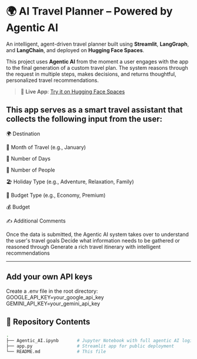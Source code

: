 # 🌍 AI Travel Planner – Powered by Agentic AI

An intelligent, agent-driven travel planner built using **Streamlit**, **LangGraph**, and **LangChain**, and deployed on **Hugging Face Spaces**.

This project uses **Agentic AI** from the moment a user engages with the app to the final generation of a custom travel plan. The system reasons through the request in multiple steps, makes decisions, and returns thoughtful, personalized travel recommendations.

> 🚀 **Live App**: [Try it on Hugging Face Spaces](https://huggingface.co/spaces/olayimika01/AI-Travel-Planner)

## This app serves as a smart travel assistant that collects the following input from the user:

🌍 Destination

📅 Month of Travel (e.g., January)

📆 Number of Days

👥 Number of People

🏖️ Holiday Type (e.g., Adventure, Relaxation, Family)

💸 Budget Type (e.g., Economy, Premium)

💰 Budget

✍️ Additional Comments

Once the data is submitted, the Agentic AI system takes over to understand the user's travel goals
Decide what information needs to be gathered or reasoned through
Generate a rich travel itinerary with intelligent recommendations


---
## Add your own API keys
Create a .env file in the root directory:
GOOGLE_API_KEY=your_google_api_key
GEMINI_API_KEY=your_gemini_api_key

## 📂 Repository Contents

```bash
.
├── Agentic_AI.ipynb       # Jupyter Notebook with full agentic AI logic
├── app.py                 # Streamlit app for public deployment
└── README.md              # This file

